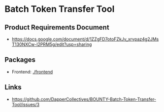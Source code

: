 # Batch Token Transfer Tool

## Product Requirements Document

- https://docs.google.com/document/d/1ZZgFD7otoFZkJv_xrvpaz4g2JMsT130NXCw-l2PRM5g/edit?usp=sharing

## Packages

- Frontend: [./frontend](./frontend)

## Links

- https://github.com/DapperCollectives/BOUNTY-Batch-Token-Transfer-Tool/issues/3
